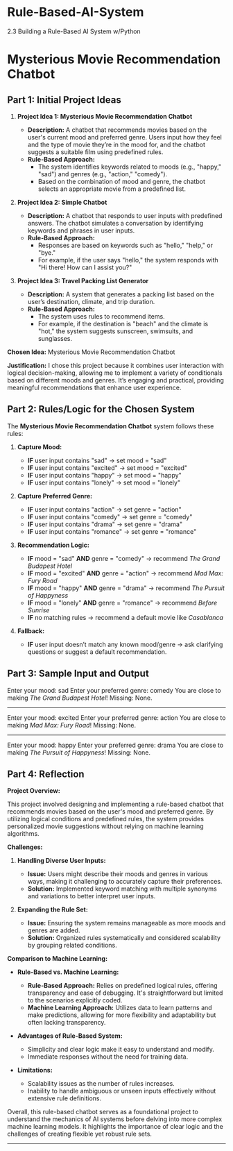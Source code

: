 # Rule-Based-AI-System
2.3 Building a Rule-Based AI System w/Python

# Mysterious Movie Recommendation Chatbot

## Part 1: Initial Project Ideas

1. **Project Idea 1: Mysterious Movie Recommendation Chatbot**
    
    - **Description:** A chatbot that recommends movies based on the user's current mood and preferred genre. Users input how they feel and the type of movie they’re in the mood for, and the chatbot suggests a suitable film using predefined rules.
    - **Rule-Based Approach:**
        - The system identifies keywords related to moods (e.g., "happy," "sad") and genres (e.g., "action," "comedy").
        - Based on the combination of mood and genre, the chatbot selects an appropriate movie from a predefined list.

2. **Project Idea 2: Simple Chatbot**
    
    - **Description:** A chatbot that responds to user inputs with predefined answers. The chatbot simulates a conversation by identifying keywords and phrases in user inputs.
    - **Rule-Based Approach:**
        - Responses are based on keywords such as "hello," "help," or "bye."
        - For example, if the user says "hello," the system responds with "Hi there! How can I assist you?"

3. **Project Idea 3: Travel Packing List Generator**
    
    - **Description:** A system that generates a packing list based on the user’s destination, climate, and trip duration.
    - **Rule-Based Approach:**
        - The system uses rules to recommend items.
        - For example, if the destination is "beach" and the climate is "hot," the system suggests sunscreen, swimsuits, and sunglasses.

**Chosen Idea:** Mysterious Movie Recommendation Chatbot

**Justification:** I chose this project because it combines user interaction with logical decision-making, allowing me to implement a variety of conditionals based on different moods and genres. It’s engaging and practical, providing meaningful recommendations that enhance user experience.

## Part 2: Rules/Logic for the Chosen System

The **Mysterious Movie Recommendation Chatbot** system follows these rules:

1. **Capture Mood:**
    - **IF** user input contains "sad" → set mood = "sad"
    - **IF** user input contains "excited" → set mood = "excited"
    - **IF** user input contains "happy" → set mood = "happy"
    - **IF** user input contains "lonely" → set mood = "lonely"

2. **Capture Preferred Genre:**
    - **IF** user input contains "action" → set genre = "action"
    - **IF** user input contains "comedy" → set genre = "comedy"
    - **IF** user input contains "drama" → set genre = "drama"
    - **IF** user input contains "romance" → set genre = "romance"

3. **Recommendation Logic:**
    - **IF** mood = "sad" **AND** genre = "comedy" → recommend *The Grand Budapest Hotel*
    - **IF** mood = "excited" **AND** genre = "action" → recommend *Mad Max: Fury Road*
    - **IF** mood = "happy" **AND** genre = "drama" → recommend *The Pursuit of Happyness*
    - **IF** mood = "lonely" **AND** genre = "romance" → recommend *Before Sunrise*
    - **IF** no matching rules → recommend a default movie like *Casablanca*

4. **Fallback:**
    - **IF** user input doesn’t match any known mood/genre → ask clarifying questions or suggest a default recommendation.

## Part 3: Sample Input and Output

Enter your mood: sad
Enter your preferred genre: comedy
You are close to making *The Grand Budapest Hotel*! Missing: None.

---

Enter your mood: excited
Enter your preferred genre: action
You are close to making *Mad Max: Fury Road*! Missing: None.

---

Enter your mood: happy
Enter your preferred genre: drama
You are close to making *The Pursuit of Happyness*! Missing: None.


## Part 4: Reflection

**Project Overview:**

This project involved designing and implementing a rule-based chatbot that recommends movies based on the user's mood and preferred genre. By utilizing logical conditions and predefined rules, the system provides personalized movie suggestions without relying on machine learning algorithms.

**Challenges:**

1. **Handling Diverse User Inputs:**
    - **Issue:** Users might describe their moods and genres in various ways, making it challenging to accurately capture their preferences.
    - **Solution:** Implemented keyword matching with multiple synonyms and variations to better interpret user inputs.

2. **Expanding the Rule Set:**
    - **Issue:** Ensuring the system remains manageable as more moods and genres are added.
    - **Solution:** Organized rules systematically and considered scalability by grouping related conditions.

**Comparison to Machine Learning:**

- **Rule-Based vs. Machine Learning:**
    - **Rule-Based Approach:** Relies on predefined logical rules, offering transparency and ease of debugging. It's straightforward but limited to the scenarios explicitly coded.
    - **Machine Learning Approach:** Utilizes data to learn patterns and make predictions, allowing for more flexibility and adaptability but often lacking transparency.

- **Advantages of Rule-Based System:**
    - Simplicity and clear logic make it easy to understand and modify.
    - Immediate responses without the need for training data.

- **Limitations:**
    - Scalability issues as the number of rules increases.
    - Inability to handle ambiguous or unseen inputs effectively without extensive rule definitions.

Overall, this rule-based chatbot serves as a foundational project to understand the mechanics of AI systems before delving into more complex machine learning models. It highlights the importance of clear logic and the challenges of creating flexible yet robust rule sets.

---

